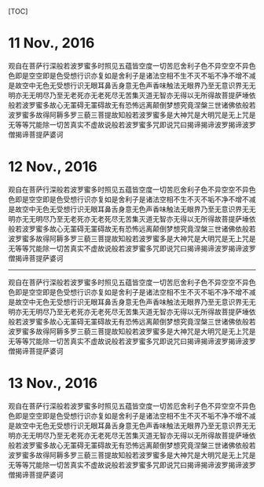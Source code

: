 

[TOC]

# 11 Nov., 2016
>
观自在菩萨行深般若波罗蜜多时照见五蕴皆空度一切苦厄舍利子色不异空空不异色色即是空空即是色受想行识亦复如是舍利子是诸法空相不生不灭不垢不净不增不减是故空中无色无受想行识无眼耳鼻舌身意无色声香味触法无眼界乃至无意识界无无明亦无无明尽乃至无老死亦无老死尽无苦集灭道无智亦无得以无所得故菩提萨埵依般若波罗蜜多故心无罣碍无罣碍故无有恐怖远离颠倒梦想究竟涅槃三世诸佛依般若波罗蜜多故得阿耨多罗三藐三菩提故知般若波罗蜜多是大神咒是大明咒是无上咒是无等等咒能除一切苦真实不虚故说般若波罗蜜多咒即说咒曰揭谛揭谛波罗揭谛波罗僧揭谛菩提萨婆诃


# 12 Nov., 2016
>
观自在菩萨行深般若波罗蜜多时照见五蕴皆空度一切苦厄舍利子色不异空空不异色色即是空空即是色受想行识亦复如是舍利子是诸法空相不生不灭不垢不净不增不减是故空中无色无受想行识无眼耳鼻舌身意无色声香味触法无眼界乃至无意识界无无明亦无无明尽乃至无老死亦无老死尽无苦集灭道无智亦无得以无所得故菩提萨埵依般若波罗蜜多故心无罣碍无罣碍故无有恐怖远离颠倒梦想究竟涅槃三世诸佛依般若波罗蜜多故得阿耨多罗三藐三菩提故知般若波罗蜜多是大神咒是大明咒是无上咒是无等等咒能除一切苦真实不虚故说般若波罗蜜多咒即说咒曰揭谛揭谛波罗揭谛波罗僧揭谛菩提萨婆诃

---
>
观自在菩萨行深般若波罗蜜多时照见五蕴皆空度一切苦厄舍利子色不异空空不异色色即是空空即是色受想行识亦复如是舍利子是诸法空相不生不灭不垢不净不增不减是故空中无色无受想行识无眼耳鼻舌身意无色声香味触法无眼界乃至无意识界无无明亦无无明尽乃至无老死亦无老死尽无苦集灭道无智亦无得以无所得故菩提萨埵依般若波罗蜜多故心无罣碍无罣碍故无有恐怖远离颠倒梦想究竟涅槃三世诸佛依般若波罗蜜多故得阿耨多罗三藐三菩提故知般若波罗蜜多是大神咒是大明咒是无上咒是无等等咒能除一切苦真实不虚故说般若波罗蜜多咒即说咒曰揭谛揭谛波罗揭谛波罗僧揭谛菩提萨婆诃


# 13 Nov., 2016
>
观自在菩萨行深般若波罗蜜多时照见五蕴皆空度一切苦厄舍利子色不异空空不异色色即是空空即是色受想行识亦复如是舍利子是诸法空相不生不灭不垢不净不增不减是故空中无色无受想行识无眼耳鼻舌身意无色声香味触法无眼界乃至无意识界无无明亦无无明尽乃至无老死亦无老死尽无苦集灭道无智亦无得以无所得故菩提萨埵依般若波罗蜜多故心无罣碍无罣碍故无有恐怖远离颠倒梦想究竟涅槃三世诸佛依般若波罗蜜多故得阿耨多罗三藐三菩提故知般若波罗蜜多是大神咒是大明咒是无上咒是无等等咒能除一切苦真实不虚故说般若波罗蜜多咒即说咒曰揭谛揭谛波罗揭谛波罗僧揭谛菩提萨婆诃
